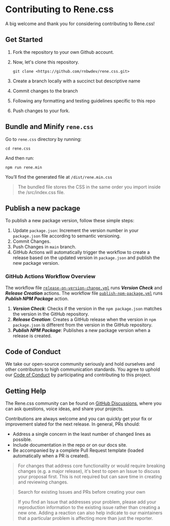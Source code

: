 # Contributing to Rene.css

A big welcome and thank you for considering contributing to Rene.css!

## Get Started

1. Fork the repository to your own Github account.
2. Now, let's clone this repository.

   ```
   git clone <https://github.com/rnbwdev/rene.css.git>
   ```

3. Create a branch locally with a succinct but descriptive name
4. Commit changes to the branch
5. Following any formatting and testing guidelines specific to this repo
6. Push changes to your fork.

## Bundle and Minify `rene.css`

Go to `rene.css` directory by running:

```
cd rene.css
```

And then run:

```
npm run rene.min
```

You’ll find the generated file at `/dist/rene.min.css`

> The bundled file stores the CSS in the same order you import inside the /src/index.css file.

## Publish a new package

To publish a new package version, follow these simple steps:
1. Update `package.json`: Increment the version number in your `package.json` file according to semantic versioning.
2. Commit Changes.
3. Push Changes in `main` branch.
4. GitHub Actions will automatically trigger the workflow to create a release based on the updated version in `package.json` and publish the new package version.

### GitHub Actions Workflow Overview

The workflow file [`release-on-version-change.yml`](https://github.com/rnbwdev/rene.css/blob/main/.github/workflows/release-on-version-change.yml) runs ***Version Check*** and ***Release Creation*** actions.
The workflow file [`publish-npm-package.yml`](https://github.com/rnbwdev/rene.css/blob/main/.github/workflows/publish-npm-package.yml) runs ***Publish NPM Package*** action.

1. ***Version Check***: Checks if the version in the `npm package.json` matches the version in the GitHub repository.
2. ***Release Creation***: Creates a GitHub release when the version in `npm package.json` is different from the version in the GitHub repository.
3. ***Publish NPM Package***: Publishes a new package version when a release is created.

## Code of Conduct

We take our open-source community seriously and hold ourselves and other contributors to high communication standards. You agree to uphold our [Code of Conduct](https://github.com/relateapp/rene.css/blob/main/CODE_OF_CONDUCT.md) by participating and contributing to this project.

## Getting Help

The Rene.css community can be found on [GitHub Discussions](https://github.com/rnbwdev/rene.css/discussions), where you can ask questions, voice ideas, and share your projects.

Contributions are always welcome and you can quickly get your fix or improvement slated for the next release. In general, PRs should:

- Address a single concern in the least number of changed lines as possible.
- Include documentation in the repo or on our docs site.
- Be accompanied by a complete Pull Request template (loaded automatically when a PR is created).

> For changes that address core functionality or would require breaking changes (e.g. a major release), it's best to open an Issue to discuss your proposal first. This is not required but can save time in creating and reviewing changes.

> Search for existing Issues and PRs before creating your own

> If you find an Issue that addresses your problem, please add your reproduction information to the existing issue rather than creating a new one. Adding a reaction can also help indicate to our maintainers that a particular problem is affecting more than just the reporter.
